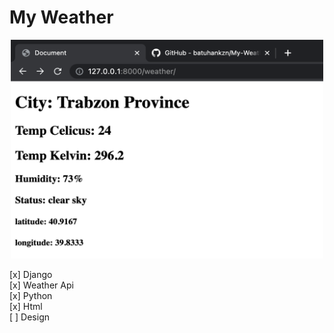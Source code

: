 # My Weather
 
<p align="center">
  <img width="500" height="350" src="https://github.com/batuhankzn/My-Weather/blob/main/myweather/weather/static/template_app/app-1.png">
</p>

[x] Django  
[x] Weather Api  
[x] Python  
[x] Html  
[ ] Design
